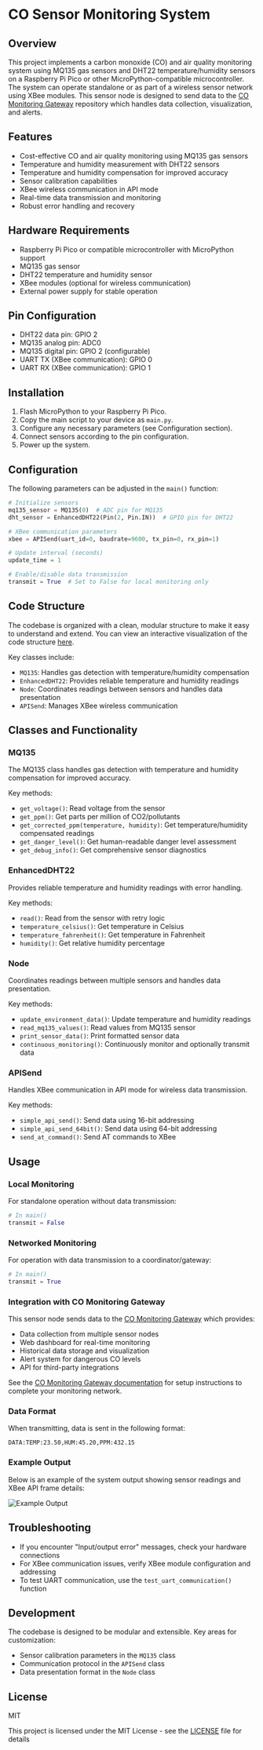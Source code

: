 # CO Sensor Monitoring System

## Overview
This project implements a carbon monoxide (CO) and air quality monitoring system using MQ135 gas sensors and DHT22 temperature/humidity sensors on a Raspberry Pi Pico or other MicroPython-compatible microcontroller. The system can operate standalone or as part of a wireless sensor network using XBee modules. This sensor node is designed to send data to the [CO Monitoring Gateway](https://github.com/yourusername/co-monitoring-gateway) repository which handles data collection, visualization, and alerts.

## Features
- Cost-effective CO and air quality monitoring using MQ135 gas sensors
- Temperature and humidity measurement with DHT22 sensors
- Temperature and humidity compensation for improved accuracy
- Sensor calibration capabilities
- XBee wireless communication in API mode
- Real-time data transmission and monitoring
- Robust error handling and recovery

## Hardware Requirements
- Raspberry Pi Pico or compatible microcontroller with MicroPython support
- MQ135 gas sensor
- DHT22 temperature and humidity sensor
- XBee modules (optional for wireless communication)
- External power supply for stable operation

## Pin Configuration
- DHT22 data pin: GPIO 2
- MQ135 analog pin: ADC0
- MQ135 digital pin: GPIO 2 (configurable)
- UART TX (XBee communication): GPIO 0
- UART RX (XBee communication): GPIO 1

## Installation
1. Flash MicroPython to your Raspberry Pi Pico.
2. Copy the main script to your device as `main.py`.
3. Configure any necessary parameters (see Configuration section).
4. Connect sensors according to the pin configuration.
5. Power up the system.

## Configuration
The following parameters can be adjusted in the `main()` function:

```python
# Initialize sensors
mq135_sensor = MQ135(0)  # ADC pin for MQ135
dht_sensor = EnhancedDHT22(Pin(2, Pin.IN))  # GPIO pin for DHT22

# XBee communication parameters
xbee = APISend(uart_id=0, baudrate=9600, tx_pin=0, rx_pin=1)

# Update interval (seconds)
update_time = 1

# Enable/disable data transmission
transmit = True  # Set to False for local monitoring only
```

## Code Structure
The codebase is organized with a clean, modular structure to make it easy to understand and extend. You can view an interactive visualization of the code structure [here](./Structure.html).

Key classes include:
- `MQ135`: Handles gas detection with temperature/humidity compensation
- `EnhancedDHT22`: Provides reliable temperature and humidity readings
- `Node`: Coordinates readings between sensors and handles data presentation
- `APISend`: Manages XBee wireless communication

## Classes and Functionality

### MQ135
The MQ135 class handles gas detection with temperature and humidity compensation for improved accuracy.

Key methods:
- `get_voltage()`: Read voltage from the sensor
- `get_ppm()`: Get parts per million of CO2/pollutants
- `get_corrected_ppm(temperature, humidity)`: Get temperature/humidity compensated readings
- `get_danger_level()`: Get human-readable danger level assessment
- `get_debug_info()`: Get comprehensive sensor diagnostics

### EnhancedDHT22
Provides reliable temperature and humidity readings with error handling.

Key methods:
- `read()`: Read from the sensor with retry logic
- `temperature_celsius()`: Get temperature in Celsius
- `temperature_fahrenheit()`: Get temperature in Fahrenheit
- `humidity()`: Get relative humidity percentage

### Node
Coordinates readings between multiple sensors and handles data presentation.

Key methods:
- `update_environment_data()`: Update temperature and humidity readings
- `read_mq135_values()`: Read values from MQ135 sensor
- `print_sensor_data()`: Print formatted sensor data
- `continuous_monitoring()`: Continuously monitor and optionally transmit data

### APISend
Handles XBee communication in API mode for wireless data transmission.

Key methods:
- `simple_api_send()`: Send data using 16-bit addressing
- `simple_api_send_64bit()`: Send data using 64-bit addressing
- `send_at_command()`: Send AT commands to XBee

## Usage

### Local Monitoring
For standalone operation without data transmission:

```python
# In main()
transmit = False
```

### Networked Monitoring
For operation with data transmission to a coordinator/gateway:

```python
# In main()
transmit = True
```

### Integration with CO Monitoring Gateway
This sensor node sends data to the [CO Monitoring Gateway](https://github.com/yourusername/co-monitoring-gateway) which provides:

- Data collection from multiple sensor nodes
- Web dashboard for real-time monitoring
- Historical data storage and visualization
- Alert system for dangerous CO levels
- API for third-party integrations

See the [CO Monitoring Gateway documentation](https://github.com/yourusername/co-monitoring-gateway/blob/main/README.md) for setup instructions to complete your monitoring network.

### Data Format
When transmitting, data is sent in the following format:
```
DATA:TEMP:23.50,HUM:45.20,PPM:432.15
```

### Example Output
Below is an example of the system output showing sensor readings and XBee API frame details:

![Example Output](images/example_output.png)

## Troubleshooting
- If you encounter "Input/output error" messages, check your hardware connections
- For XBee communication issues, verify XBee module configuration and addressing
- To test UART communication, use the `test_uart_communication()` function

## Development
The codebase is designed to be modular and extensible. Key areas for customization:

- Sensor calibration parameters in the `MQ135` class
- Communication protocol in the `APISend` class
- Data presentation format in the `Node` class

## License
MIT

This project is licensed under the MIT License - see the [LICENSE](LICENSE) file for details